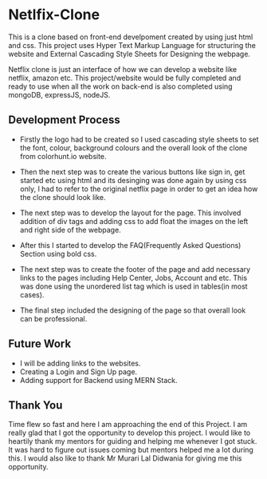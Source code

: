 # Netlfix-Clone
This is a clone based on front-end develpoment created by using just html and css.
This project uses Hyper Text Markup Language for structuring the website and External Cascading Style Sheets for Designing the webpage.

Netflix clone is just an interface of how we can develop a website like netflix, amazon etc.
This project/website would be fully completed and ready to use when all the work on back-end is also completed using mongoDB, expressJS, nodeJS.

## Development Process

- Firstly the logo had to be created so I used cascading style sheets to set the font, colour, background colours and the overall look of the clone from colorhunt.io website.

- Then the next step was to create the various buttons like sign in, get started etc using html and its desinging was done again by using css only, I had to refer to the original netflix page in order to get an idea how the clone should look like.

- The next step was to develop the layout for the page. This involved addition of div tags and adding css to add float the images on the left and right side of the webpage.

- After this I started to develop the FAQ(Frequently Asked Questions) Section using bold css.

- The next step was to create the footer of the page and add necessary links to the pages including Help Center, Jobs, Account and etc. This was done using the unordered list tag which is used in tables(in most cases).

- The final step included the designing of the page so that overall look can be professional.

## Future Work

- I will be adding links to the websites.
- Creating a Login and Sign Up page.
- Adding support for Backend using MERN Stack.

## Thank You

Time flew so fast and here I am approaching the end of this Project. I am really glad that I got the opportunity to develop this project. I would like to heartily thank my mentors for guiding and helping me whenever I got stuck. It was hard to figure out issues coming but mentors helped me a lot during this. I would also like to thank Mr Murari Lal Didwania for giving me this opportunity.